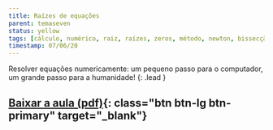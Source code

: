 ```yaml
---
title: Raízes de equações
parent: temaseven
status: yellow
tags: [cálculo, numérico, raiz, raízes, zeros, método, newton, bissecção]
timestamp: 07/06/20
---
```


Resolver equações numericamente: um pequeno passo para o computador, um grande passo para a humanidade!
{: .lead }

## [Baixar a aula (pdf)]({{site.baseurl}}/assets/aulas/pdf/Aula-Zeros.pdf){: class="btn btn-lg btn-primary" target="\_blank"}

